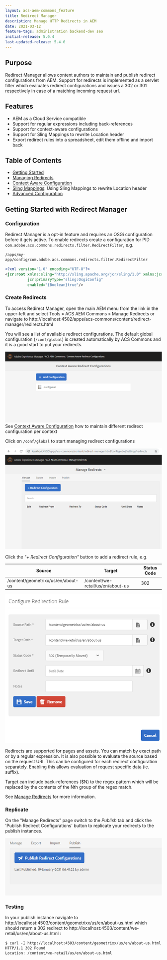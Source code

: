 ```yaml
---
layout: acs-aem-commons_feature
title: Redirect Manager
description: Manage HTTP Redirects in AEM
date: 2021-03-12
feature-tags: administration backend-dev seo
initial-release: 5.0.4
last-updated-release: 5.4.0
---
```


## Purpose

Redirect Manager allows content authors to  maintain and publish redirect configurations from AEM. 
Support for redirects is implemented as a servlet filter  which evaluates redirect configurations and issues a 302 or 301 
respectively in case of a matching incoming request url. 

## Features
* AEM as a Cloud Service  compatible
* Support for regular expressions including back-references
* Support for context-aware configurations
* Support for Sling Mappings to rewrite Location header
* Export redirect rules into a spreadsheet, edit them offline and import back

## Table of Contents

* [Getting Started](#getting-started-with-redirect-manager)
* [Managing Redirects](./subpages/manage.html)
* [Context Aware Configuration](./subpages/caconfig.html)
* [Sling Mappings](./subpages/mappings.html): Using Sling Mappings to rewrite Location header
* [Advanced Configuration](./subpages/advanced.html)

## Getting Started with Redirect Manager

### Configuration
Redirect Manager is a opt-in feature and requires an OSGi configuration before it gets active.
To enable redirects create a configuration for PID `com.adobe.acs.commons.redirects.filter.RedirectFilter`, e.g.
```text
/apps/my-app/config/com.adobe.acs.commons.redirects.filter.RedirectFilter
```
```xml
<?xml version="1.0" encoding="UTF-8"?>
<jcr:root xmlns:sling="http://sling.apache.org/jcr/sling/1.0" xmlns:jcr="http://www.jcp.org/jcr/1.0"
          jcr:primaryType="sling:OsgiConfig"
          enabled="{Boolean}true"/>
```

###  Create Redirects

To access  Redirect Manager, open the main AEM menu from the link in the upper-left and select Tools » ACS AEM Commons » Manage Redirects
or navigate to http://localhost:4502/apps/acs-commons/content/redirect-manager/redirects.html

You will see a list of available redirect configurations. The default global configuration (`/conf/global`) is created 
automatically by ACS Commons and it is a good start to put your redirects.

![/conf/global](images/conf_global.png)
See [Context Aware Configuration](./caconfig.html) how to maintain different redirect configuration per context

Click on `/conf/global` to start managing redirect configurations

![Manage Redirects](images/manage-redirects.png)

Click the _"+ Redirect Configuration"_ button to add a redirect rule, e.g. 

| Source        | Target           | Status Code |
| ------------- |-------------|-------------|
| /content/geometrixx/us/en/about-us | /content/we-retail/us/en/about-us | 302 |

![Create Redirect Configurations](images/create-rule.png)

Redirects are supported for pages and assets. You can match by exact path or by a regular expression.
It is also possible to evaluate the source based on the request URI. This can be configured for each redirect configuration separately.
Enabling this allows evaluation of request specific data (ie. suffix). 

Target can include back-references ($N) to the regex pattern which will be replaced by the contents of the Nth group of
the regex match.

See [Manage Redirects](./manage.html) for more information.

### Replicate 

On the "Manage Redirects" page switch to the *Publish* tab and click the 'Publish Redirect Configurations' button 
to replicate your redirects to the publish instances.

![Publish Configurations](images/publish.png)

### Testing 

In your publish instance navigate to http://localhost:4503/content/geometrixx/us/en/about-us.html which should return 
a 302 redirect to http://localhost:4503/content/we-retail/us/en/about-us.html : 

```shell
$ curl -I http://localhost:4503/content/geometrixx/us/en/about-us.html
HTTP/1.1 302 Found
Location: /content/we-retail/us/en/about-us.html
```

 
